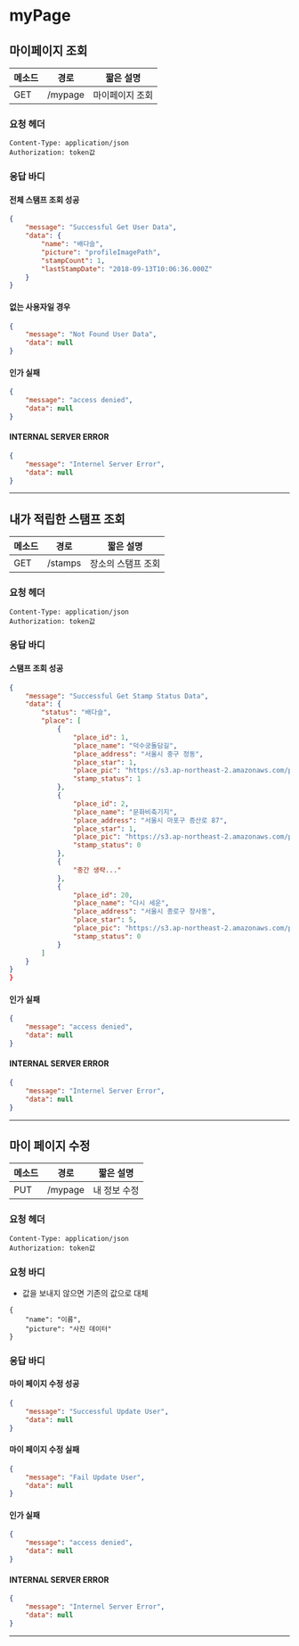 # myPage

## 마이페이지 조회

| 메소드 | 경로    | 짧은 설명       |
| ------ | ------- | --------------- |
| GET    | /mypage | 마이페이지 조회 |

### 요청 헤더

```
Content-Type: application/json
Authorization: token값
```

### 응답 바디

#### 전체 스탬프 조회 성공

```json
{
    "message": "Successful Get User Data",
    "data": {
        "name": "배다슬",
        "picture": "profileImagePath",
        "stampCount": 1,
        "lastStampDate": "2018-09-13T10:06:36.000Z"
    }
}
```
#### 없는 사용자일 경우

```json
{
    "message": "Not Found User Data",
    "data": null
}
```
#### 인가 실패

```json
{
    "message": "access denied",
    "data": null
}
```
#### INTERNAL SERVER ERROR

```json
{
    "message": "Internel Server Error",
    "data": null
}
```
------
## 내가 적립한 스탬프 조회

| 메소드 | 경로               | 짧은 설명          |
| ------ | ------------------ | ------------------ |
| GET    | /stamps | 장소의 스탬프 조회 |

### 요청 헤더

```
Content-Type: application/json
Authorization: token값
```

### 응답 바디

#### 스탬프 조회 성공

```json
{
    "message": "Successful Get Stamp Status Data",
    "data": {
        "status": "배다슬",
        "place": [
            {
                "place_id": 1,
                "place_name": "덕수궁돌담길",
                "place_address": "서울시 중구 정동",
                "place_star": 1,
                "place_pic": "https://s3.ap-northeast-2.amazonaws.com/project-handsomego/20171020_145830.jpg",
                "stamp_status": 1
            },
            {
                "place_id": 2,
                "place_name": "문화비축기지",
                "place_address": "서울시 마포구 증산로 87",
                "place_star": 1,
                "place_pic": "https://s3.ap-northeast-2.amazonaws.com/project-handsomego/20171020_145830.jpg",
                "stamp_status": 0
            },
            {
              	"중간 생략..."  
            },
            {
                "place_id": 20,
                "place_name": "다시 세운",
                "place_address": "서울시 종로구 장사동",
                "place_star": 5,
                "place_pic": "https://s3.ap-northeast-2.amazonaws.com/project-handsomego/20171020_145830.jpg",
                "stamp_status": 0
            }
        ]
    }
}
}
```
#### 인가 실패

```json
{
    "message": "access denied",
    "data": null
}
```
#### INTERNAL SERVER ERROR

```json
{
    "message": "Internel Server Error",
    "data": null
}
```
------
## 마이 페이지 수정

| 메소드 | 경로    | 짧은 설명    |
| ------ | ------- | ------------ |
| PUT    | /mypage | 내 정보 수정 |

### 요청 헤더

```
Content-Type: application/json
Authorization: token값
```

### 요청 바디

* 값을 보내지 않으면 기존의 값으로 대체

```
{
    "name": "이름",
    "picture": "사진 데이터"
}
```

### 응답 바디

#### 마이 페이지 수정 성공

```json
{
    "message": "Successful Update User",
    "data": null
}
```
#### 마이 페이지 수정 실패

```json
{
    "message": "Fail Update User",
    "data": null
}
```
#### 인가 실패

```json
{
    "message": "access denied",
    "data": null
}
```
#### INTERNAL SERVER ERROR

```json
{
    "message": "Internel Server Error",
    "data": null
}
```
------